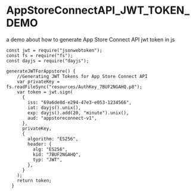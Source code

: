 # AppStoreConnectAPI_JWT_TOKEN_DEMO
a demo about how to generate App Store Connect API  jwt token in js

```
const jwt = require("jsonwebtoken");
const fs = require("fs");
const dayjs = require("dayjs");

generateJWTForAppstore() {
    //Generating JWT Tokens for App Store Connect API
    var privateKey = fs.readFileSync("resources/AuthKey_7BUF2NGAHQ.p8");
    var token = jwt.sign(
      {
        iss: "69a6de8d-e294-47e3-e053-1234566",
        iat: dayjs().unix(),
        exp: dayjs().add(20, "minute").unix(),
        aud: "appstoreconnect-v1",
      },
      privateKey,
      {
        algorithm: "ES256",
        header: {
          alg: "ES256",
          kid: "7BUF2NGAHQ",
          typ: "JWT",
        },
      }
    );
    return token;
  }
  ```
